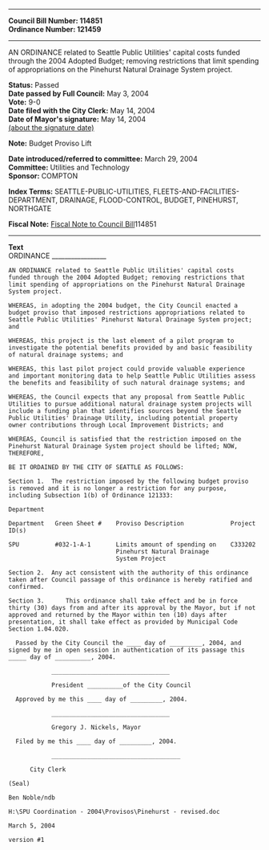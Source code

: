 * * * * *  
  
**Council Bill Number: [](#h0)[](#h2)114851**   
**Ordinance Number: 121459**  
  
* * * * *  
  
AN ORDINANCE related to Seattle Public Utilities' capital costs funded through the 2004 Adopted Budget; removing restrictions that limit spending of appropriations on the Pinehurst Natural Drainage System project.  
  
**Status:** Passed   
**Date passed by Full Council:** May 3, 2004   
**Vote:** 9-0   
**Date filed with the City Clerk:** May 14, 2004   
**Date of Mayor's signature:** May 14, 2004   
[(about the signature date)](/~public/approvaldate.htm)   
  
**Note:** Budget Proviso Lift  
  
  
**Date introduced/referred to committee:** March 29, 2004   
**Committee:** Utilities and Technology   
**Sponsor:** COMPTON   
  
**Index Terms:** SEATTLE-PUBLIC-UTILITIES, FLEETS-AND-FACILITIES-DEPARTMENT, DRAINAGE, FLOOD-CONTROL, BUDGET, PINEHURST, NORTHGATE  
  
**Fiscal Note:** [Fiscal Note to Council Bill](http://clerk.seattle.gov/~public/fnote/114851.htm)[](#h1)[](#h3)114851  
  
* * * * *  
  
**Text**  
    ORDINANCE _________________  
  
    AN ORDINANCE related to Seattle Public Utilities' capital costs  
    funded through the 2004 Adopted Budget; removing restrictions that  
    limit spending of appropriations on the Pinehurst Natural Drainage  
    System project.  
  
    WHEREAS, in adopting the 2004 budget, the City Council enacted a  
    budget proviso that imposed restrictions appropriations related to  
    Seattle Public Utilities' Pinehurst Natural Drainage System project;  
    and  
  
    WHEREAS, this project is the last element of a pilot program to  
    investigate the potential benefits provided by and basic feasibility  
    of natural drainage systems; and  
  
    WHEREAS, this last pilot project could provide valuable experience  
    and important monitoring data to help Seattle Public Utilities assess  
    the benefits and feasibility of such natural drainage systems; and  
  
    WHEREAS, the Council expects that any proposal from Seattle Public  
    Utilities to pursue additional natural drainage system projects will  
    include a funding plan that identifies sources beyond the Seattle  
    Public Utilities' Drainage Utility, including potential property  
    owner contributions through Local Improvement Districts; and  
  
    WHEREAS, Council is satisfied that the restriction imposed on the  
    Pinehurst Natural Drainage System project should be lifted; NOW,  
    THEREFORE,  
  
    BE IT ORDAINED BY THE CITY OF SEATTLE AS FOLLOWS:  
  
    Section 1.  The restriction imposed by the following budget proviso  
    is removed and it is no longer a restriction for any purpose,  
    including Subsection 1(b) of Ordinance 121333:  
  
    Department  
  
    Department   Green Sheet #    Proviso Description             Project ID(s)  
  
    SPU          #032-1-A-1       Limits amount of spending on    C333202  
                                  Pinehurst Natural Drainage  
                                  System Project  
  
    Section 2.  Any act consistent with the authority of this ordinance  
    taken after Council passage of this ordinance is hereby ratified and  
    confirmed.  
  
    Section 3.      This ordinance shall take effect and be in force  
    thirty (30) days from and after its approval by the Mayor, but if not  
    approved and returned by the Mayor within ten (10) days after  
    presentation, it shall take effect as provided by Municipal Code  
    Section 1.04.020.  
  
      Passed by the City Council the ____ day of _________, 2004, and  
    signed by me in open session in authentication of its passage this  
    _____ day of __________, 2004.  
  
                _________________________________  
  
                President __________of the City Council  
  
      Approved by me this ____ day of _________, 2004.  
  
                _________________________________  
  
                Gregory J. Nickels, Mayor  
  
      Filed by me this ____ day of _________, 2004.  
  
                ____________________________________  
  
          City Clerk  
  
    (Seal)  
  
    Ben Noble/ndb  
  
    H:\SPU Coordination - 2004\Provisos\Pinehurst - revised.doc  
  
    March 5, 2004  
  
    version #1  
